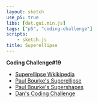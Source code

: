 ```yaml
---
layout: sketch
use_p5: true
libs: [dat.gui.min.js]
tags: ["p5", "coding-challenge"]
scripts: 
    - sketch.js
title: Superellipse
---
```


**Coding Challenge#19**

* [Superellipse Wkikipedia](https://en.wikipedia.org/wiki/Superellipse)
* [Paul Bourke's Superellipse](http://paulbourke.net/geometry/superellipse/)
* [Paul Bourke's Supershapes](http://paulbourke.net/geometry/supershape/)
* [Dan's Coding Challenge](https://youtu.be/z86cx2A4_3E)
